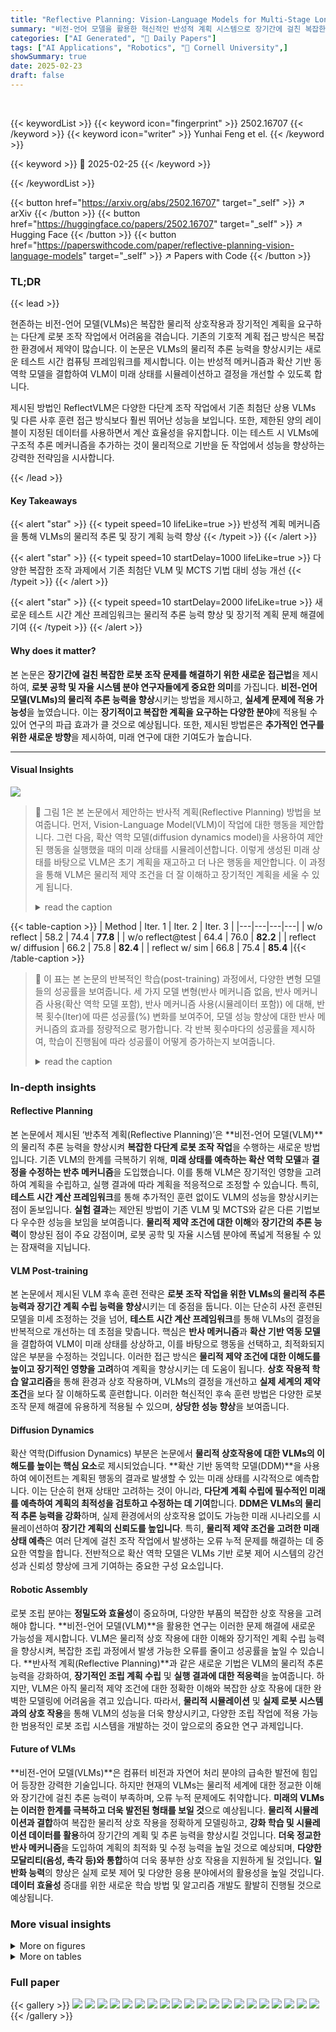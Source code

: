 ```yaml
---
title: "Reflective Planning: Vision-Language Models for Multi-Stage Long-Horizon Robotic Manipulation"
summary: "비전-언어 모델을 활용한 혁신적인 반성적 계획 시스템으로 장기간에 걸친 복잡한 로봇 조작 문제 해결"
categories: ["AI Generated", "🤗 Daily Papers"]
tags: ["AI Applications", "Robotics", "🏢 Cornell University",]
showSummary: true
date: 2025-02-23
draft: false
---
```


<br>

{{< keywordList >}}
{{< keyword icon="fingerprint" >}} 2502.16707 {{< /keyword >}}
{{< keyword icon="writer" >}} Yunhai Feng et el. {{< /keyword >}}
 
{{< keyword >}} 🤗 2025-02-25 {{< /keyword >}}
 
{{< /keywordList >}}

{{< button href="https://arxiv.org/abs/2502.16707" target="_self" >}}
↗ arXiv
{{< /button >}}
{{< button href="https://huggingface.co/papers/2502.16707" target="_self" >}}
↗ Hugging Face
{{< /button >}}
{{< button href="https://paperswithcode.com/paper/reflective-planning-vision-language-models" target="_self" >}}
↗ Papers with Code
{{< /button >}}




### TL;DR


{{< lead >}}

현존하는 비전-언어 모델(VLMs)은 복잡한 물리적 상호작용과 장기적인 계획을 요구하는 다단계 로봇 조작 작업에서 어려움을 겪습니다. 기존의 기호적 계획 접근 방식은 복잡한 환경에서 제약이 많습니다. 이 논문은 VLMs의 물리적 추론 능력을 향상시키는 새로운 테스트 시간 컴퓨팅 프레임워크를 제시합니다.  이는 반성적 메커니즘과 확산 기반 동역학 모델을 결합하여 VLM이 미래 상태를 시뮬레이션하고 결정을 개선할 수 있도록 합니다. 

 제시된 방법인 ReflectVLM은 다양한 다단계 조작 작업에서 기존 최첨단 상용 VLMs 및 다른 사후 훈련 접근 방식보다 훨씬 뛰어난 성능을 보입니다. 또한, 제한된 양의 레이블이 지정된 데이터를 사용하면서 계산 효율성을 유지합니다.  이는 테스트 시 VLMs에 구조적 추론 메커니즘을 추가하는 것이 물리적으로 기반을 둔 작업에서 성능을 향상하는 강력한 전략임을 시사합니다.

{{< /lead >}}


#### Key Takeaways

{{< alert "star" >}}
{{< typeit speed=10 lifeLike=true >}} 반성적 계획 메커니즘을 통해 VLMs의 물리적 추론 및 장기 계획 능력 향상 {{< /typeit >}}
{{< /alert >}}

{{< alert "star" >}}
{{< typeit speed=10 startDelay=1000 lifeLike=true >}} 다양한 복잡한 조작 과제에서 기존 최첨단 VLM 및 MCTS 기법 대비 성능 개선 {{< /typeit >}}
{{< /alert >}}

{{< alert "star" >}}
{{< typeit speed=10 startDelay=2000 lifeLike=true >}} 새로운 테스트 시간 계산 프레임워크는 물리적 추론 능력 향상 및 장기적 계획 문제 해결에 기여 {{< /typeit >}}
{{< /alert >}}

#### Why does it matter?
본 논문은 **장기간에 걸친 복잡한 로봇 조작 문제를 해결하기 위한 새로운 접근법**을 제시하여, **로봇 공학 및 자율 시스템 분야 연구자들에게 중요한 의미**를 가집니다.  **비전-언어 모델(VLMs)의 물리적 추론 능력을 향상**시키는 방법을 제시하고, **실세계 문제에 적용 가능성**을 높였습니다.  이는 **장기적이고 복잡한 계획을 요구하는 다양한 분야**에 적용될 수 있어 연구의 파급 효과가 클 것으로 예상됩니다. 또한, 제시된 방법론은 **추가적인 연구를 위한 새로운 방향**을 제시하여, 미래 연구에 대한 기여도가 높습니다.

------
#### Visual Insights



![](https://arxiv.org/html/2502.16707/x1.png)

> 🔼 그림 1은 본 논문에서 제안하는 반사적 계획(Reflective Planning) 방법을 보여줍니다. 먼저, Vision-Language Model(VLM)이 작업에 대한 행동을 제안합니다. 그런 다음, 확산 역학 모델(diffusion dynamics model)을 사용하여 제안된 행동을 실행했을 때의 미래 상태를 시뮬레이션합니다. 이렇게 생성된 미래 상태를 바탕으로 VLM은 초기 계획을 재고하고 더 나은 행동을 제안합니다. 이 과정을 통해 VLM은 물리적 제약 조건을 더 잘 이해하고 장기적인 계획을 세울 수 있게 됩니다.
> <details>
> <summary>read the caption</summary>
> Figure 1: Reflective planning. Our method uses a VLM to propose actions and a diffusion dynamics model to imagine the future state of executing the plan. The imagined future helps the VLM reflect the initial plan and propose better action.
> </details>





{{< table-caption >}}
| Method | Iter. 1 | Iter. 2 | Iter. 3 |
|---|---|---|---|
| w/o reflect | 58.2 | 74.4 | **77.8** |
| w/o reflect@test | 64.4 | 76.0 | **82.2** |
| reflect w/ diffusion | 66.2 | 75.8 | **82.4** |
| reflect w/ sim | 66.8 | 75.4 | **85.4** |{{< /table-caption >}}

> 🔼 이 표는 본 논문의 반복적인 학습(post-training) 과정에서, 다양한 변형 모델들의 성공률을 보여줍니다.  세 가지 모델 변형(반사 메커니즘 없음, 반사 메커니즘 사용(확산 역학 모델 포함),  반사 메커니즘 사용(시뮬레이터 포함)) 에 대해, 반복 횟수(Iter)에 따른 성공률(%) 변화를 보여주어,  모델 성능 향상에 대한  반사 메커니즘의 효과를 정량적으로 평가합니다.  각 반복 횟수마다의 성공률을 제시하여,  학습이 진행됨에 따라 성공률이 어떻게 증가하는지 보여줍니다.
> <details>
> <summary>read the caption</summary>
> Table 1: Post-training performance Success rates (%) of post-training variants over the number of iterations.
> </details>





### In-depth insights


#### Reflective Planning
본 논문에서 제시된 ‘반추적 계획(Reflective Planning)’은 **비전-언어 모델(VLM)**의 물리적 추론 능력을 향상시켜 **복잡한 다단계 로봇 조작 작업**을 수행하는 새로운 방법입니다. 기존 VLM의 한계를 극복하기 위해, **미래 상태를 예측하는 확산 역학 모델**과 **결정을 수정하는 반추 메커니즘**을 도입했습니다. 이를 통해 VLM은 장기적인 영향을 고려하여 계획을 수립하고, 실행 결과에 따라 계획을 적응적으로 조정할 수 있습니다. 특히, **테스트 시간 계산 프레임워크**를 통해 추가적인 훈련 없이도 VLM의 성능을 향상시키는 점이 돋보입니다.  **실험 결과**는 제안된 방법이 기존 VLM 및 MCTS와 같은 다른 기법보다 우수한 성능을 보임을 보여줍니다.  **물리적 제약 조건에 대한 이해**와 **장기간의 추론 능력**이 향상된 점이 주요 강점이며, 로봇 공학 및 자율 시스템 분야에 폭넓게 적용될 수 있는 잠재력을 지닙니다. 

#### VLM Post-training
본 논문에서 제시된 VLM 후속 훈련 전략은 **로봇 조작 작업을 위한 VLMs의 물리적 추론 능력과 장기간 계획 수립 능력을 향상**시키는 데 중점을 둡니다.  이는 단순히 사전 훈련된 모델을 미세 조정하는 것을 넘어, **테스트 시간 계산 프레임워크**를 통해 VLMs의 결정을 반복적으로 개선하는 데 초점을 맞춥니다.  핵심은 **반사 메커니즘**과 **확산 기반 역동 모델**을 결합하여 VLM이 미래 상태를 상상하고, 이를 바탕으로 행동을 선택하고, 최적화되지 않은 부분을 수정하는 것입니다. 이러한 접근 방식은 **물리적 제약 조건에 대한 이해도를 높이고 장기적인 영향을 고려**하여 계획을 향상시키는 데 도움이 됩니다.  **상호 작용적 학습 알고리즘**을 통해 환경과 상호 작용하며, VLMs의 결정을 개선하고 **실제 세계의 제약 조건**을 보다 잘 이해하도록 훈련합니다. 이러한 혁신적인 후속 훈련 방법은 다양한 로봇 조작 문제 해결에 유용하게 적용될 수 있으며, **상당한 성능 향상**을 보여줍니다.

#### Diffusion Dynamics
확산 역학(Diffusion Dynamics) 부분은 논문에서 **물리적 상호작용에 대한 VLMs의 이해도를 높이는 핵심 요소**로 제시되었습니다.  **확산 기반 동역학 모델(DDM)**을 사용하여 에이전트는 계획된 행동의 결과로 발생할 수 있는 미래 상태를 시각적으로 예측합니다.  이는 단순히 현재 상태만 고려하는 것이 아니라, **다단계 계획 수립에 필수적인 미래를 예측하여 계획의 최적성을 검토하고 수정하는 데 기여**합니다.  **DDM은 VLMs의 물리적 추론 능력을 강화**하며, 실제 환경에서의 상호작용 없이도 가능한 미래 시나리오를 시뮬레이션하여 **장기간 계획의 신뢰도를 높입니다**.  특히, **물리적 제약 조건을 고려한 미래 상태 예측**은 여러 단계에 걸친 조작 작업에서 발생하는 오류 누적 문제를 해결하는 데 중요한 역할을 합니다.  전반적으로 확산 역학 모델은 VLMs 기반 로봇 제어 시스템의 강건성과 신뢰성 향상에 크게 기여하는 중요한 구성 요소입니다.

#### Robotic Assembly
로봇 조립 분야는 **정밀도와 효율성**이 중요하며, 다양한 부품의 복잡한 상호 작용을 고려해야 합니다.  **비전-언어 모델(VLM)**을 활용한 연구는 이러한 문제 해결에 새로운 가능성을 제시합니다.  VLM은 물리적 상호 작용에 대한 이해와 장기적인 계획 수립 능력을 향상시켜, 복잡한 조립 과정에서 발생 가능한 오류를 줄이고 성공률을 높일 수 있습니다.  **반사적 계획(Reflective Planning)**과 같은 새로운 기법은 VLM의 물리적 추론 능력을 강화하여, **장기적인 조립 계획 수립** 및 **실행 결과에 대한 적응력**을 높여줍니다.  하지만, VLM은 아직 물리적 제약 조건에 대한 정확한 이해와 복잡한 상호 작용에 대한 완벽한 모델링에 어려움을 겪고 있습니다.  따라서, **물리적 시뮬레이션** 및 **실제 로봇 시스템과의 상호 작용**을 통해 VLM의 성능을 더욱 향상시키고, 다양한 조립 작업에 적용 가능한 범용적인 로봇 조립 시스템을 개발하는 것이 앞으로의 중요한 연구 과제입니다.

#### Future of VLMs
**비전-언어 모델(VLMs)**은 컴퓨터 비전과 자연어 처리 분야의 급속한 발전에 힘입어 등장한 강력한 기술입니다.  하지만 현재의 VLMs는 물리적 세계에 대한 정교한 이해와 장기간에 걸친 추론 능력이 부족하며, 오류 누적 문제에도 취약합니다.  **미래의 VLMs는 이러한 한계를 극복하고 더욱 발전된 형태를 보일 것**으로 예상됩니다.  **물리적 시뮬레이션과 결합**하여 복잡한 물리적 상호 작용을 정확하게 모델링하고, **강화 학습 및 시뮬레이션 데이터를 활용**하여 장기간의 계획 및 추론 능력을 향상시킬 것입니다.  **더욱 정교한 반사 메커니즘**을 도입하여 계획의 최적화 및 수정 능력을 높일 것으로 예상되며, **다양한 모달리티(음성, 촉각 등)와 통합**하여 더욱 풍부한 상호 작용을 지원하게 될 것입니다.  **일반화 능력**의 향상은 실제 로봇 제어 및 다양한 응용 분야에서의 활용성을 높일 것입니다.  **데이터 효율성** 증대를 위한 새로운 학습 방법 및 알고리즘 개발도 활발히 진행될 것으로 예상됩니다.


### More visual insights

<details>
<summary>More on figures
</summary>


![](https://arxiv.org/html/2502.16707/x2.png)

> 🔼 그림 2는 본 논문에서 제안하는 반사 메커니즘(reflection mechanism)을 위한 훈련 데이터 생성 과정을 보여줍니다. 기존의 rollout 데이터를 재라벨링(relabeling)하여 각 시간 단계(timestep)마다 두 가지 훈련 예제를 생성합니다. 첫 번째 예제 (Q1, A1)는 행동 제안(action proposal)을 위한 것이고, 두 번째 예제 (Q2, A2)는 반사(reflection)를 위한 것입니다.  H는 미래 상태를 상상하는 기간(imagination horizon)을 나타내고, h는 과거 행동의 길이(history length)를 나타냅니다.  at∗는 전문가 정책(expert policy)이 제공하는 행동 레이블입니다.  즉, 모델은 현재 상태와 목표 상태를 보고 다음 행동을 제안하는 것을 훈련받고(Q1, A1),  미래 상태를 예측하여 자신의 행동을 비판적으로 검토하고 수정하는 것을 훈련받습니다(Q2, A2). 이를 통해 모델은 장기간의 작업에서 발생할 수 있는 오류를 줄이고 물리적 제약 조건을 더 잘 이해할 수 있도록 합니다.
> <details>
> <summary>read the caption</summary>
> Figure 2: Training data generation. Training data for the reflection mechanism is collected by relabeling the rollouts. For each timestep, two training examples are generated: (Q1, A1) for action proposal and (Q2, A2) for reflection. H𝐻Hitalic_H is the imagination horizon, and hℎhitalic_h is the history length. at∗superscriptsubscript𝑎𝑡a_{t}^{*}italic_a start_POSTSUBSCRIPT italic_t end_POSTSUBSCRIPT start_POSTSUPERSCRIPT ∗ end_POSTSUPERSCRIPT is the action label given by the expert policy.
> </details>



![](https://arxiv.org/html/2502.16707/x3.png)

> 🔼 이 그림은 확산 역학 모델(Diffusion Dynamics Model)의 아키텍처를 보여줍니다.  이 모델은 잠재 변환기(latent encoder), 텍스트 변환기(text encoder), 확산 U-Net(Diffusion UNet), 그리고 잠재 복호기(latent decoder)의 네 가지 주요 구성 요소로 이루어져 있습니다.  훈련 과정 중 잠재 변환기와 텍스트 변환기는 고정되어 있고, 확산 U-Net과 잠재 복호기는 본 논문에서 다루는 작업 데이터를 사용하여 미세 조정됩니다.  'N'은 랜덤 노이즈를 나타냅니다.  즉, 사전 훈련된 모델을 기반으로 새로운 작업에 맞춰 특정 부분만 미세 조정하여 효율성을 높이는 전략을 보여주는 그림입니다.
> <details>
> <summary>read the caption</summary>
> Figure 3: Architecture of Diffusion Dynamics Model, which consists of a latent encoder, text encoder, Diffusion UNet and latent decoder. The latent encoder and text encoder are frozen during training, while Diffusion UNet and latent decoder are finetuned on our task data. 𝒩𝒩\mathcal{N}caligraphic_N: random noise.
> </details>



![](https://arxiv.org/html/2502.16707/x4.png)

> 🔼 그림 4는 제안된 방법이 복잡한 조립 작업을 수행하는 과정을 보여주는 이미지 시퀀스입니다. 각 프레임은 시간 순서대로 표시되며, 왼쪽 상단 모서리에는 초록색 테두리로 목표 이미지가 표시됩니다. 각 프레임은 위에 있는 검은색 글씨로 표시된 행동을 수행한 후의 관측 결과를 보여줍니다. 회색 글씨로 된 행동은 VLM이 처음에 제안했지만 반성 후 수정된 행동입니다. 그림에서는 15번째 단계에서 VLM이 처음에는 보라색 블록을 집으려고 했지만, 생성된 미래 상태 이미지(빨간색 테두리)가 목표 달성에 거의 도움이 되지 않는다는 것을 확인하고 노란색 블록을 집는 것으로 수정하는 반성 과정을 강조합니다.
> <details>
> <summary>read the caption</summary>
> Figure 4: Filmstrip of our method solving a complicated assembly task. Frames are indexed by timestep. The goal image is in the top-left corner (with a green border). Each frame is the observation after executing the action (in black) above it. The other action in gray is the original action proposed by the VLM if it is revised after reflection. We highlight the reflection process at timestep 15, where the VLM first proposes an action to pick up the purple brick, but after reflection, it chooses to pick up the yellow brick instead as the generated future state (red-bordered image) shows little progress towards the goal.
> </details>



![](https://arxiv.org/html/2502.16707/x5.png)

> 🔼 그림 5는 다양한 다단계 조작 작업을 보여줍니다. (a)는 맞물리는 조각으로 구성된 여러 가지 작업을 보여주는 그림입니다. 위쪽은 초기 상태, 아래쪽은 목표 상태를 나타냅니다. 부록 B에 더 많은 예시가 있습니다. (b)는 왼쪽의 파란색 조립판에 있는 물체 간의 의존성을 보여주는 그래프입니다. 각 노드는 물체를 나타내고, 각 방향성 간선은 선행 물체가 후행 물체보다 먼저 조립되어야 함을 나타냅니다.
> <details>
> <summary>read the caption</summary>
> Figure 5: Task examples. (a) Generated multi-stage manipulation tasks with interlocking pieces. Top: initial configurations. Bottom: goal configurations. See App. B for more examples. (b) The graph shows the dependencies between the objects in the blue assembly board on the left. Each node represents an object, and each directed edge indicates the predecessor object should be assembled before the successor object.
> </details>



![](https://arxiv.org/html/2502.16707/x6.png)

> 🔼 그림 6은 제시된 다양한 방법들의 성능을 비교한 막대 그래프입니다. 100개의 작업에 대한 성공률(%)을 보여줍니다. 최첨단 VLM과 MCTS에 대한 제로샷 테스트는 한 번만 수행되었고, 다른 방법들에 대한 결과는 5번의 시드에 대한 평균값입니다.  본 그림은 다양한 방법(제로샷 VLM, MCTS, 제안된 방법의 변형)의 성능을 비교하여 제안된 방법의 우수성을 보여주고자 합니다.  특히, 제안된 방법이 기존 방법들보다 훨씬 높은 성공률을 달성했음을 시각적으로 나타냅니다.
> <details>
> <summary>read the caption</summary>
> Figure 6: Performance of our method and baselines. Success rate (%) on 100 tasks. For the zero-shot test of state-of-the-art VLMs and MCTS, the experiments were conducted once; for other methods, the results are the average of five seeds.
> </details>



![](https://arxiv.org/html/2502.16707/x7.png)

> 🔼 그림 7은 논문의 5장 'Multi-Stage Robotic Manipulation Planning Tasks' 섹션에 속하며, 로봇 조작 작업을 위한 조립 보드 생성 과정을 보여줍니다. (a)는 보드의 복셀 표현을, (b)는 기본 보드 생성을, (c)는 빨간색 블록 생성을, (d)는 파란색 블록 생성을, (e)는 두 블록의 교차점에 있는 중요한 복셀들을 보여줍니다 (보라색으로 강조 표시). (f)는 이러한 교차점의 복셀들을 빨간색 블록에 할당하여 처리하는 방법을, (g)는 세 개의 맞물린 조각으로 구성된 보드의 폭발형 뷰를 보여줍니다. 이 그림은 다양한 크기와 위치의 블록을 반복적으로 추가하여 보드를 생성하는 과정과, 블록들 사이의 교차점을 처리하는 방법을 시각적으로 설명합니다.
> <details>
> <summary>read the caption</summary>
> Figure 7: Example of task generation. (a) Voxel representation of the board. (b) Generating a base board. (c) Generating a red brick. (d) Generating another blue brick. (e) Critical voxels (highlighted in purple) at the intersection of the two bricks. (f) Handling intersection by assigning the critical voxels to the red brick. (g) Explosion view of the board consisting of three interlocking pieces.
> </details>



![](https://arxiv.org/html/2502.16707/x8.png)

> 🔼 이 그림은 다양한 다단계 조작 작업의 예시를 보여줍니다. 간단한 핀 삽입부터 여러 개의 맞물리는 조각을 포함하는 복잡한 조립 작업까지 다양한 작업이 포함되어 있습니다. 그림 상단에는 각 작업의 초기 구성이, 하단에는 목표 구성이 나와있습니다. 이 그림은 본 논문의 5장, 다단계 로봇 조작 계획 과제 섹션에 속해 있습니다.
> <details>
> <summary>read the caption</summary>
> Figure 8: Samples of generated tasks. We procedurally generate a variety of multi-stage manipulation tasks, ranging from simple peg insertion to complex assembly tasks that contains multiple interlocking pieces. Top: initial configurations. Bottom: goal configurations.
> </details>



![](https://arxiv.org/html/2502.16707/x9.png)

> 🔼 그림 9는 제시된 논문에서 제안하는 Vision-Language Model(VLM)의 구조를 보여줍니다.  VLM은 이미지 정보를 처리하는 Vision Encoder와 언어 정보를 처리하는 Large Language Model(LLM)의 두 가지 주요 구성 요소로 이루어져 있습니다. 효율적인 적응을 위해 LLM에는 Low-Rank Adaptation(LoRA)(Hu et al., 2022) 레이어가 추가되었습니다.  모델의 입력은 이미지와 텍스트가 번갈아 나열된 시퀀스이며, 공유된 Vision Encoder를 통해 이미지는 잠재적 임베딩으로 인코딩됩니다. 최종적으로 텍스트와 이미지 임베딩의 연결이 VLM에 입력되어 다중 모드 추론을 수행합니다.  즉, 이미지와 텍스트 정보를 통합하여 작업을 수행하는 구조입니다.
> <details>
> <summary>read the caption</summary>
> Figure 9: Architecture of our VLM. The model consists of a vision encoder and an LLM. We also add Low-Rank Adaptation (LoRA) (Hu et al., 2022) layers to LLM for efficient adaptation. The input sequence contains interleaved images and text, where images are encoded into latent embeddings with a shared vision encoder. Finally, the concatenation of text and image embeddings are fed into VLM for multimodal reasoning.
> </details>



![](https://arxiv.org/html/2502.16707/extracted/6226102/figs/zero_shot_results/gpto1-success.png)

> 🔼 그림 10은 제로샷 방식으로 평가한 다양한 비전-언어 모델(VLMs)의 성공 사례를 보여줍니다. 상단에는 Gemini-2.0, 중간에는 Gemini-2.0-Thinking, 하단에는 GPT-4o 모델의 결과가 각각 이미지 시퀀스로 제시되어 있습니다. 각 이미지 시퀀스는 로봇이 작업을 수행하는 과정을 순차적으로 보여주며, 성공적인 작업 수행을 시각적으로 확인할 수 있도록 합니다. 각 모델의 성공적인 작업 수행은 다양한 물체 조작, 배치, 삽입 등의 복잡한 작업들을 성공적으로 수행했다는 것을 의미합니다. 이를 통해 각 모델의 물리적 추론 및 장기 계획 능력을 간접적으로 평가할 수 있습니다.
> <details>
> <summary>read the caption</summary>
> Figure 10: Success cases of zero-shot VLMs. Top: Gemini-2.0; Middle: Gemini-2.0-Thinking; Bottom: GPT-4o.
> </details>



![](https://arxiv.org/html/2502.16707/extracted/6226102/figs/zero_shot_results/gemini-2.png)

> 🔼 그림 11은 제로샷 방식으로 평가한 GPT-01이 성공적으로 수행한 작업의 예시들을 보여줍니다.  각각의 행은 하나의 작업을 나타내며, 왼쪽에서 오른쪽으로 시간 순서대로 진행 상황을 보여주는 이미지들이 나열되어 있습니다.  각 이미지는 로봇이 작업을 진행하는 과정의 특정 시점을 캡쳐한 것으로, GPT-01 모델이 생성한 행동의 결과를 시각적으로 보여줍니다. 이 그림을 통해 GPT-01 모델이 복잡한 조립 작업을 어떻게 처리했는지 자세히 이해할 수 있습니다.  각 이미지 아래에는 GPT-01 모델이 취한 행동이 간략하게 적혀 있습니다.  전반적으로, 이 그림은 GPT-01 모델의 제로샷 성능이 다양한 조립 과제에서 성공적인 결과를 도출할 수 있음을 시사합니다.
> <details>
> <summary>read the caption</summary>
> Figure 11: Success cases of zero-shot VLMs (GPT-o1).
> </details>



![](https://arxiv.org/html/2502.16707/extracted/6226102/figs/zero_shot_results/gemini-2-think.png)

> 🔼 그림 12는 Gemini-2.0 모델이 실패한 작업의 예시를 보여줍니다. 그림은 초기 상태부터 최종 목표 상태까지의 일련의 이미지를 보여주는 타임랩스 형태로, 각 단계에서 Gemini-2.0 모델이 선택한 행동과 그 결과를 시각적으로 보여줍니다.  이 그림을 통해 Gemini-2.0 모델이 장기간에 걸친 계획 수립과 물리적 상호 작용에 대한 이해 부족으로 인해 작업을 완료하지 못했음을 알 수 있습니다. 모델이 특정 단계에서 비효율적이거나 비현실적인 행동을 선택했거나, 작업의 물리적 제약 조건을 제대로 고려하지 못했기 때문일 수 있습니다.
> <details>
> <summary>read the caption</summary>
> Figure 12: Failure case of Gemini-2.0.
> </details>



![](https://arxiv.org/html/2502.16707/extracted/6226102/figs/zero_shot_results/gpt4o.png)

> 🔼 그림 13은 Gemini-2.0-Thinking 모델이 다중 단계 로봇 조작 작업에서 실패한 사례를 보여줍니다. 그림은 초기 상태부터 목표 상태에 도달하기까지의 일련의 이미지와 각 단계에서 수행된 작업을 보여줍니다. 모델이 작업을 완료하지 못한 이유는 다양한 요인 때문일 수 있으며, 예를 들어 물리적 제약 조건을 충분히 고려하지 못하거나, 장기적인 계획을 세우는 능력이 부족하거나, 예상치 못한 상황에 대한 적응력이 부족한 등이 포함될 수 있습니다.
> <details>
> <summary>read the caption</summary>
> Figure 13: Failure case of Gemini-2.0-Thinking.
> </details>



![](https://arxiv.org/html/2502.16707/extracted/6226102/figs/zero_shot_results/gpto1.png)

> 🔼 그림 14는 GPT-4o 모델이 실패한 사례를 보여줍니다. 이미지 시퀀스는 GPT-4o가 수행한 작업의 단계별 결과를 보여주며, 목표 상태에 도달하지 못한 이유를 시각적으로 보여줍니다.  각 이미지는 행동(action)의 결과를 보여주는 캡션과 함께 제공됩니다. GPT-4o는 여러 단계에 걸쳐 블록을 옮기고 삽입하려고 하지만, 물리적 제약이나 계획 오류로 인해 목표 상태를 달성하지 못하는 것을 볼 수 있습니다.  이는 GPT-4o와 같은 대규모 언어 모델이 장기적이고 복잡한 로봇 조작 작업을 해결하는 데 어려움을 겪는다는 것을 보여줍니다.
> <details>
> <summary>read the caption</summary>
> Figure 14: Failure case of GPT-4o.
> </details>



![](https://arxiv.org/html/2502.16707/x10.png)

> 🔼 그림 15는 GPT-01 모델이 멀티 스테이지 로봇 조작 작업에서 실패한 사례를 보여줍니다.  GPT-01 모델이 연속적인 행동 계획을 세우는 데 어려움을 겪는 것을 보여줍니다.  그림은 초기 상태, 목표 상태, 그리고 GPT-01이 생성한 일련의 행동들과 각 행동 이후의 관측 결과를 보여주는 여러 이미지 프레임으로 구성되어 있습니다.  실패는 모델이 물리적 제약 조건이나 작업의 장기적 목표를 충분히 고려하지 못해 발생합니다.  결과적으로, 모델은 과업을 완료하지 못하고 중간 단계에서 실패합니다.  실패 원인은 여러 가지가 있을 수 있으며, GPT-01의 물리적 추론 능력 부족, 장기적인 계획 수립 능력의 부재 등을 포함합니다.
> <details>
> <summary>read the caption</summary>
> Figure 15: Failure case of GPT-o1.
> </details>



</details>




<details>
<summary>More on tables
</summary>


{{< table-caption >}}
| Method | Inference time (s) |
|---|---| 
| Ours w/o reflect@test | 0.45 |
| Ours w/ diffusion | 11.10 |
| Ours w/ sim | 6.05 |
| MCTS | 391.42 |{{< /table-caption >}}
> 🔼 표 2는 추론 계산 비용을 보여줍니다.  각 방법에 따른 단계별 추론에 걸리는 시간을 측정하였습니다. MCTS 결과는 100개의 작업과 1개의 시드에 대해 평균을 낸 것이고, 다른 방법들은 100개의 작업과 5개의 시드에 대해 평균을 낸 것입니다. 모든 실험은 단일 A100 GPU에서 수행되었습니다.  즉, 본 표는 제안된 방법과 기존 방법들의 추론 속도를 비교 분석하여, 제안된 방법의 효율성을 보여줍니다.
> <details>
> <summary>read the caption</summary>
> Table 2: Inference computation cost. Inference wall clock time per step. MCTS result is averaged over 100 tasks and 1 seed; the others are averaged over 100 tasks and 5 seeds. All experiments are done on a single A100 GPU.
> </details>

{{< table-caption >}}
| Res | LoRA | Training | Batch | Optimizer | Warmup | Learning rate | Weight | LR | 
|---|---|---|---|---|---|---|---|---|
| 336px | 128 | 1 | 128 | AdamW | 0.03 | 5e-5 | 0.0 | Cosine |{{< /table-caption >}}
> 🔼 이 표는 논문의 4.1절인 'Interactive VLM Policy Post-Training' 에서 Vision-Language Model (VLM)의 학습 파라미터들을 보여줍니다.  VLM은 이미지와 텍스트를 입력으로 받아 작업을 수행하는 모델이며, 이 표는 VLM의 효율적인 학습을 위해 LoRA(Low-Rank Adaptation) 기법을 사용하여 일부 레이어만 미세조정(fine-tuning) 했음을 보여줍니다.  구체적으로는 LoRA 레이어의 Rank, 학습 에폭 수, 배치 크기, 최적화 알고리즘, 웜업 에폭, 학습률, 가중치 감쇠, 학습률 스케줄러 등의 세부 파라미터들이 포함되어 있습니다.  336픽셀 해상도의 이미지를 사용했고, LoRA 레이어의 Rank는 128로 설정되었습니다. AdamW 최적화 알고리즘을 사용했고, 학습률 스케줄러는 Cosine 방식을 사용했습니다.
> <details>
> <summary>read the caption</summary>
> Table 3: Training parameters of VLM.
> </details>

{{< table-caption >}}
| Model | Res | Training Steps | Batch Size | Optimizer | Warmup Steps | Learning Rate | Weight Decay | Beta1, Beta2 | Grad Norm | LR Schedule |
|---|---|---|---|---|---|---|---|---|---|---|
| UNet | 512px | 20K | 640 | AdamW | 2K | 1e-4 | 0.01 | 0.9, 0.999 | 1.0 | Cosine |
| Decoder | 512px | 4K | 160 | AdamW | 1K | 1e-7 | 0.01 | 0.9, 0.999 | 1.0 | Cosine |{{< /table-caption >}}
> 🔼 이 표는 논문의 4.2절 '확산 역학 모델'에서 확산 역학 모델(Diffusion Dynamics Model)의 학습에 사용된 하이퍼파라미터들을 보여줍니다.  모델의 해상도(Res), 최적화 기법(Optimizer), 학습 반복 횟수(Training Steps), 배치 크기(Batch Size), 웜업 에폭(Warmup Epoch), 학습률(Learning Rate), 가중치 감쇠(Weight Decay), 베타1(Beta1), 베타2(Beta2), 그레이디언트 정규화(Grad Norm), 학습률 스케줄러(LR Schedule) 등의 세부적인 학습 설정값을 보여주어, 논문에서 사용된 모델의 학습 과정을 자세히 이해하는 데 도움이 됩니다.  특히, UNet과 디코더(Decoder)의 설정이 각각 다르게 제시되어, 모델 구조의 특징을 파악하는 데 유용합니다.
> <details>
> <summary>read the caption</summary>
> Table 4: Training parameters of Diffusion Dynamics Models.
> </details>

{{< table-caption >}}
| Model | Success Trajectory ID / Planing Steps | Max Steps | Min Steps | Avg Steps |
|---|---|---|---|---|
| Gemini-2.0 | 5/6, 12/4, 16/18, 47/11, 60/4, 86/6 | 18 | 4 | 8.2 |
| Gemini-2.0-Thinking | 5/6, 12/4, 40/20, 47/16, 50/8, 60/8, 86/10, 90/11 | 20 | 4 | 10.4 |
| GPT-4o | 12/15, 16/5, 19/4, 47/10, 60/4, 90/6 | 15 | 4 | 7.3 |
| GPT-o1 | 12/9, 16/6, 17/15, 47/8, 50/16, 58/18, 60/14, 62/33, 66/6, 67/12, 72/32, 77/9, 85/9, 86/6, 90/4 | 33 | 4 | 13.1 |{{< /table-caption >}}
> 🔼 표 5는 영문 논문에서 제시된 다양한 영상-언어 모델(VLMs)의 제로샷(zero-shot) 성능 평가 결과를 보여줍니다.  각 모델(Gemini-2.0, Gemini-2.0-Thinking, GPT-40, GPT-01)에 대해 성공적인 작업 수행 횟수와 그에 따른 계획 단계 수를 자세히 제시하여 모델별 성능 차이를 비교 분석합니다. 성공률, 계획 단계의 최대값, 최소값, 평균값 등의 다양한 지표를 통해 각 모델의 강점과 약점을 보다 명확하게 파악할 수 있도록 상세한 정보를 제공합니다.
> <details>
> <summary>read the caption</summary>
> Table 5: Detailed evaluation results of zero-shot VLMs.
> </details>

</details>




### Full paper

{{< gallery >}}
<img src="paper_images/1.png" class="grid-w50 md:grid-w33 xl:grid-w25" />
<img src="paper_images/2.png" class="grid-w50 md:grid-w33 xl:grid-w25" />
<img src="paper_images/3.png" class="grid-w50 md:grid-w33 xl:grid-w25" />
<img src="paper_images/4.png" class="grid-w50 md:grid-w33 xl:grid-w25" />
<img src="paper_images/5.png" class="grid-w50 md:grid-w33 xl:grid-w25" />
<img src="paper_images/6.png" class="grid-w50 md:grid-w33 xl:grid-w25" />
<img src="paper_images/7.png" class="grid-w50 md:grid-w33 xl:grid-w25" />
<img src="paper_images/8.png" class="grid-w50 md:grid-w33 xl:grid-w25" />
<img src="paper_images/9.png" class="grid-w50 md:grid-w33 xl:grid-w25" />
<img src="paper_images/10.png" class="grid-w50 md:grid-w33 xl:grid-w25" />
<img src="paper_images/11.png" class="grid-w50 md:grid-w33 xl:grid-w25" />
<img src="paper_images/12.png" class="grid-w50 md:grid-w33 xl:grid-w25" />
<img src="paper_images/13.png" class="grid-w50 md:grid-w33 xl:grid-w25" />
<img src="paper_images/14.png" class="grid-w50 md:grid-w33 xl:grid-w25" />
<img src="paper_images/15.png" class="grid-w50 md:grid-w33 xl:grid-w25" />
<img src="paper_images/16.png" class="grid-w50 md:grid-w33 xl:grid-w25" />
<img src="paper_images/17.png" class="grid-w50 md:grid-w33 xl:grid-w25" />
<img src="paper_images/18.png" class="grid-w50 md:grid-w33 xl:grid-w25" />
<img src="paper_images/19.png" class="grid-w50 md:grid-w33 xl:grid-w25" />
<img src="paper_images/20.png" class="grid-w50 md:grid-w33 xl:grid-w25" />
{{< /gallery >}}